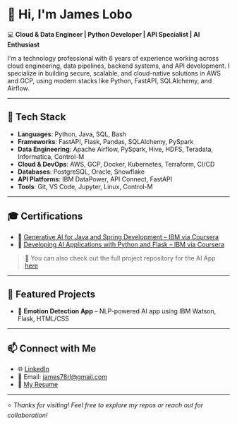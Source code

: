 # 👋 Hi, I'm James Lobo

💻 **Cloud & Data Engineer | Python Developer | API Specialist | AI Enthusiast**

I'm a technology professional with 6 years of experience working across cloud engineering, data pipelines, backend systems, and API development. I specialize in building secure, scalable, and cloud-native solutions in AWS and GCP, using modern stacks like Python, FastAPI, SQLAlchemy, and Airflow.

---

## 🔧 Tech Stack

- **Languages**: Python, Java, SQL, Bash  
- **Frameworks**: FastAPI, Flask, Pandas, SQLAlchemy, PySpark  
- **Data Engineering**: Apache Airflow, PySpark, Hive, HDFS, Teradata, Informatica, Control-M  
- **Cloud & DevOps**: AWS, GCP, Docker, Kubernetes, Terraform, CI/CD  
- **Databases**: PostgreSQL, Oracle, Snowflake  
- **API Platforms**: IBM DataPower, API Connect, FastAPI  
- **Tools**: Git, VS Code, Jupyter, Linux, Control-M

---

## 🎓 Certifications

- 📘 [Generative AI for Java and Spring Development – IBM via Coursera](https://coursera.org/verify/your-certificate-id-1)
- 🤖 [Developing AI Applications with Python and Flask – IBM via Coursera](https://coursera.org/verify/your-certificate-id-2)

> 📎 You can also check out the full project repository for the AI App [here](https://github.com/james78rl/oaqjp-final-project-emb-ai)

---

## 📂 Featured Projects

- 🔬 **Emotion Detection App** – NLP-powered AI app using IBM Watson, Flask, HTML/CSS  

---

## 📫 Connect with Me

- 🌐 [LinkedIn](https://www.linkedin.com/in/james-rl/)
- 💌 Email: james78rl@gmail.com  
- 🧰 [My Resume](https://github.com/james78rl/james78rl/blob/main/James%20Lobo%20Senior%20Data%20Engineer.pdf)

---

⭐️ *Thanks for visiting! Feel free to explore my repos or reach out for collaboration!*
